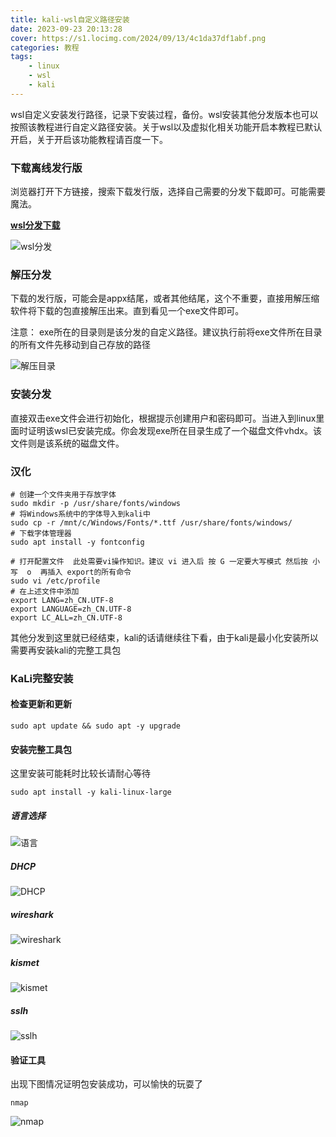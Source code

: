 ```yaml
---
title: kali-wsl自定义路径安装
date: 2023-09-23 20:13:28
cover: https://s1.locimg.com/2024/09/13/4c1da37df1abf.png
categories: 教程
tags:
    - linux
    - wsl
    - kali
---
```


wsl自定义安装发行路径，记录下安装过程，备份。wsl安装其他分发版本也可以按照该教程进行自定义路径安装。关于wsl以及虚拟化相关功能开启本教程已默认开启，关于开启该功能教程请百度一下。

### 下载离线发行版

浏览器打开下方链接，搜索下载发行版，选择自己需要的分发下载即可。可能需要魔法。

**[wsl分发下载](https://learn.microsoft.com/zh-cn/windows/wsl/install-manual)**

![wsl分发](https://e0180ed0.picture-bed-8ov.pages.dev/file/cd40163c3dad0ef84dfd6.jpg)

### 解压分发

下载的发行版，可能会是appx结尾，或者其他结尾，这个不重要，直接用解压缩软件将下载的包直接解压出来。直到看见一个exe文件即可。

注意： exe所在的目录则是该分发的自定义路径。建议执行前将exe文件所在目录的所有文件先移动到自己存放的路径

![解压目录](https://e0180ed0.picture-bed-8ov.pages.dev/file/78508028c1e73fe5320e9.jpg)


### 安装分发

直接双击exe文件会进行初始化，根据提示创建用户和密码即可。当进入到linux里面时证明该wsl已安装完成。你会发现exe所在目录生成了一个磁盘文件vhdx。该文件则是该系统的磁盘文件。

### 汉化
```shell
# 创建一个文件夹用于存放字体
sudo mkdir -p /usr/share/fonts/windows 
# 将Windows系统中的字体导入到kali中
sudo cp -r /mnt/c/Windows/Fonts/*.ttf /usr/share/fonts/windows/
# 下载字体管理器
sudo apt install -y fontconfig

# 打开配置文件  此处需要vi操作知识。建议 vi 进入后 按 G 一定要大写模式 然后按 小写  o  再插入 export的所有命令
sudo vi /etc/profile
# 在上述文件中添加
export LANG=zh_CN.UTF-8
export LANGUAGE=zh_CN.UTF-8
export LC_ALL=zh_CN.UTF-8
```


其他分发到这里就已经结束，kali的话请继续往下看，由于kali是最小化安装所以需要再安装kali的完整工具包

### KaLi完整安装

#### 检查更新和更新
```shell
sudo apt update && sudo apt -y upgrade
```

#### 安装完整工具包

这里安装可能耗时比较长请耐心等待

```shell
sudo apt install -y kali-linux-large
```

##### 语言选择
![语言](https://e0180ed0.picture-bed-8ov.pages.dev/file/c66fff46094140b49e7a0.png)

##### DHCP
![DHCP](https://e0180ed0.picture-bed-8ov.pages.dev/file/9d5d6e871cc5ec6300aa9.png)

##### wireshark
![wireshark](https://e0180ed0.picture-bed-8ov.pages.dev/file/f0ed0f0210dddeb6d8a28.png)

##### kismet
![kismet](https://e0180ed0.picture-bed-8ov.pages.dev/file/a555be4e903fd54a85e1d.png)

##### sslh
![sslh](https://e0180ed0.picture-bed-8ov.pages.dev/file/18c446ca82df21fe1ada5.png)

#### 验证工具

出现下图情况证明包安装成功，可以愉快的玩耍了

```shell
nmap
```

![nmap](https://e0180ed0.picture-bed-8ov.pages.dev/file/e3ea2cd1ae568f248e5a4.jpg)





